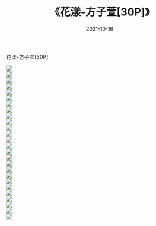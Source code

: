 ﻿---
layout: post
title:  《花漾-方子萱[30P]》
date:   2021-10-16
img: http://img.660000.xyz/Sharelink/性感/2021/花漾-方子萱[30P]/000.jpg
categories: [美女, 清纯, 唯美]
---

花漾-方子萱[30P]

  ![](http://img.660000.xyz/Sharelink/性感/2021/花漾-方子萱[30P]/001.jpg) <br> ![](http://img.660000.xyz/Sharelink/性感/2021/花漾-方子萱[30P]/002.jpg) <br> ![](http://img.660000.xyz/Sharelink/性感/2021/花漾-方子萱[30P]/003.jpg) <br> ![](http://img.660000.xyz/Sharelink/性感/2021/花漾-方子萱[30P]/004.jpg) <br> ![](http://img.660000.xyz/Sharelink/性感/2021/花漾-方子萱[30P]/005.jpg) <br> ![](http://img.660000.xyz/Sharelink/性感/2021/花漾-方子萱[30P]/006.jpg) <br> ![](http://img.660000.xyz/Sharelink/性感/2021/花漾-方子萱[30P]/007.jpg) <br> ![](http://img.660000.xyz/Sharelink/性感/2021/花漾-方子萱[30P]/008.jpg) <br> ![](http://img.660000.xyz/Sharelink/性感/2021/花漾-方子萱[30P]/009.jpg) <br> ![](http://img.660000.xyz/Sharelink/性感/2021/花漾-方子萱[30P]/010.jpg) <br> ![](http://img.660000.xyz/Sharelink/性感/2021/花漾-方子萱[30P]/011.jpg) <br> ![](http://img.660000.xyz/Sharelink/性感/2021/花漾-方子萱[30P]/012.jpg) <br> ![](http://img.660000.xyz/Sharelink/性感/2021/花漾-方子萱[30P]/013.jpg) <br> ![](http://img.660000.xyz/Sharelink/性感/2021/花漾-方子萱[30P]/014.jpg) <br> ![](http://img.660000.xyz/Sharelink/性感/2021/花漾-方子萱[30P]/015.jpg) <br> ![](http://img.660000.xyz/Sharelink/性感/2021/花漾-方子萱[30P]/016.jpg) <br> ![](http://img.660000.xyz/Sharelink/性感/2021/花漾-方子萱[30P]/017.jpg) <br> ![](http://img.660000.xyz/Sharelink/性感/2021/花漾-方子萱[30P]/018.jpg) <br> ![](http://img.660000.xyz/Sharelink/性感/2021/花漾-方子萱[30P]/019.jpg) <br> ![](http://img.660000.xyz/Sharelink/性感/2021/花漾-方子萱[30P]/020.jpg) <br> ![](http://img.660000.xyz/Sharelink/性感/2021/花漾-方子萱[30P]/021.jpg) <br> ![](http://img.660000.xyz/Sharelink/性感/2021/花漾-方子萱[30P]/022.jpg) <br> ![](http://img.660000.xyz/Sharelink/性感/2021/花漾-方子萱[30P]/023.jpg) <br> ![](http://img.660000.xyz/Sharelink/性感/2021/花漾-方子萱[30P]/024.jpg) <br> ![](http://img.660000.xyz/Sharelink/性感/2021/花漾-方子萱[30P]/025.jpg) <br> ![](http://img.660000.xyz/Sharelink/性感/2021/花漾-方子萱[30P]/026.jpg) <br>